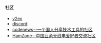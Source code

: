 #### 社区

- [v2ex](https://www.v2ex.com/)
- [discord](https://discord.com/)
- [codenews--一个国人分享技术工具的社区](https://codenews.cc/)
- [HamZone--中国业余无线电爱好者交流社区](https://bbs.hamzone.cn/)